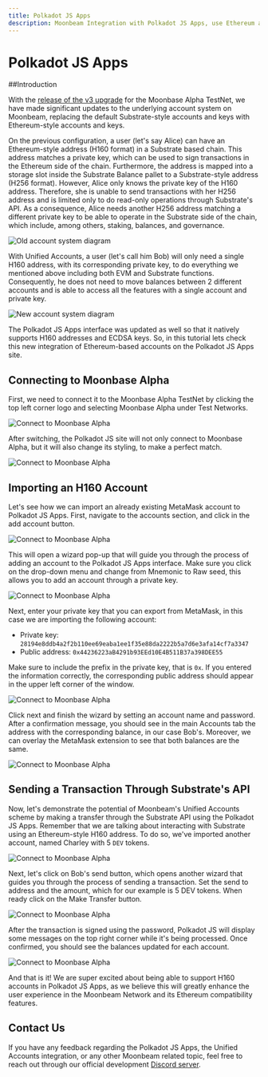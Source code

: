 ```yaml
---
title: Polkadot JS Apps
description: Moonbeam Integration with Polkadot JS Apps, use Ethereum address format on Substrate.
---
```

# Polkadot JS Apps

##Introduction

With the [release of the v3 upgrade](https://www.purestake.com/news/moonbeam-network-upgrades-testnet-to-moonbase-alpha-v3) for the Moonbase Alpha TestNet, we have made significant updates to the underlying account system on Moonbeam, replacing the default Substrate-style accounts and keys with Ethereum-style accounts and keys.

On the previous configuration, a user (let's say Alice) can have an Ethereum-style address (H160 format) in a Substrate based chain. This address matches a private key, which can be used to sign transactions in the Ethereum side of the chain. Furthermore, the address is mapped into a storage slot inside the Substrate Balance pallet to a Substrate-style address (H256 format). However, Alice only knows the private key of the H160 address. Therefore, she is unable to send transactions with her H256 address and is limited only to do read-only operations through Substrate's API. As a consequence, Alice needs another H256 address matching a different private key to be able to operate in the Substrate side of the chain, which include, among others, staking, balances, and governance.

![Old account system diagram](/images/testnet/polkadotjs-accounts1.png)

With Unified Accounts, a user (let's call him Bob) will only need a single H160 address, with its corresponding private key, to do everything we mentioned above including both EVM and Substrate functions. Consequently, he does not need to move balances between 2 different accounts and is able to access all the features with a single account and private key. 

![New account system diagram](/images/testnet/polkadotjs-accounts2.png)

The Polkadot JS Apps interface was updated as well so that it natively supports H160 addresses and ECDSA keys. So, in this tutorial lets check this new integration of Ethereum-based accounts on the Polkadot JS Apps site.

## Connecting to Moonbase Alpha

First, we need to connect it to the Moonbase Alpha TestNet by clicking the top left corner logo and selecting Moonbase Alpha under Test Networks.

![Connect to Moonbase Alpha](/images/testnet/polkadotjs-app1.png)

After switching, the Polkadot JS site will not only connect to Moonbase Alpha, but it will also change its styling, to make a perfect match.

![Connect to Moonbase Alpha](/images/testnet/polkadotjs-app2.png)

## Importing an H160 Account

Let's see how we can import an already existing MetaMask account to Polkadot JS Apps. First, navigate to the accounts section, and click in the add account button.

![Connect to Moonbase Alpha](/images/testnet/polkadotjs-app3.png)

This will open a wizard pop-up that will guide you through the process of adding an account to the Polkadot JS Apps interface. Make sure you click on the drop-down menu and change from Mnemonic to Raw seed, this allows you to add an account through a private key. 

![Connect to Moonbase Alpha](/images/testnet/polkadotjs-app4.png)

Next, enter your private key that you can export from MetaMask, in this case we are importing the following account:

- Private key: `28194e8ddb4a2f2b110ee69eaba1ee1f35e88da2222b5a7d6e3afa14cf7a3347`
- Public address: `0x44236223aB4291b93EEd10E4B511B37a398DEE55` 

Make sure to include the prefix in the private key, that is `0x`. If you entered the information correctly, the corresponding public address should appear in the upper left corner of the window.

![Connect to Moonbase Alpha](/images/testnet/polkadotjs-app5.png)

Click next and finish the wizard by setting an account name and password. After a confirmation message, you should see in the main Accounts tab the address with the corresponding balance, in our case Bob's. Moreover, we can overlay the MetaMask extension to see that both balances are the same.

![Connect to Moonbase Alpha](/images/testnet/polkadotjs-app6.png)

## Sending a Transaction Through Substrate's API

Now, let's demonstrate the potential of Moonbeam's Unified Accounts scheme by making a transfer through the Substrate API using the Polkadot JS Apps. Remember that we are talking about interacting with Substrate using an Ethereum-style H160 address. To do so, we've imported another account, named Charley with 5 `DEV` tokens.

![Connect to Moonbase Alpha](/images/testnet/polkadotjs-app7.png)

Next, let's click on Bob's send button, which opens another wizard that guides you through the process of sending a transaction. Set the send to address and the amount, which for our example is 5 DEV tokens. When ready click on the Make Transfer button.

![Connect to Moonbase Alpha](/images/testnet/polkadotjs-app8.png)

After the transaction is signed using the password, Polkadot JS will display some messages on the top right corner while it's being processed. Once confirmed, you should see the balances updated for each account.

![Connect to Moonbase Alpha](/images/testnet/polkadotjs-app8.png)

And that is it! We are super excited about being able to support H160 accounts in Polkadot JS Apps, as we believe this will greatly enhance the user experience in the Moonbeam Network and its Ethereum compatibility features.

## Contact Us
 
If you have any feedback regarding the Polkadot JS Apps, the Unified Accounts integration, or any other Moonbeam related topic, feel free to reach out through our official development [Discord server](https://discord.gg/PfpUATX).

